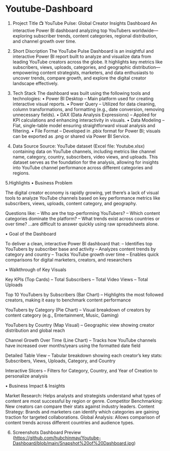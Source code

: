 # Youtube-Dashboard
1. Project Title
📺 YouTube Pulse: Global Creator Insights Dashboard
An interactive Power BI dashboard analyzing top YouTubers worldwide—exploring subscriber trends, content categories, regional distribution, and channel growth over time.

2. Short Discription
The YouTube Pulse Dashboard is an insightful and interactive Power BI report built to analyze and visualize data from leading YouTube creators across the globe. It highlights key metrics like subscribers, views, uploads, categories, and geographic distribution—empowering content strategists, marketers, and data enthusiasts to uncover trends, compare growth, and explore the digital creator landscape effectively.

3. Tech Stack
The dashboard was built using the following tools and technologies:
• Power BI Desktop – Main platform used for creating interactive visual reports.
• Power Query – Utilized for data cleaning, column transformations, and formatting (e.g., date conversion, removing unnecessary fields).
• DAX (Data Analysis Expressions) – Applied for KPI calculations and enhancing interactivity in visuals.
• Data Modeling – Flat, single-table model ensuring straightforward visual analysis and filtering.
• File Format – Developed in .pbix format for Power BI; visuals can be exported as .png or shared via Power BI Service.

4. Data Source
Source: YouTube dataset (Excel file: Youtube.xlsx) containing data on YouTube channels, including metrics like channel name, category, country, subscribers, video views, and uploads.
This dataset serves as the foundation for the analysis, allowing for insights into YouTube channel performance across different categories and regions.

5.Highlights
• Business Problem

The digital creator economy is rapidly growing, yet there’s a lack of visual tools to analyze YouTube channels based on key performance metrics like subscribers, views, uploads, content category, and geography.

Questions like:
– Who are the top-performing YouTubers?
– Which content categories dominate the platform?
– What trends exist across countries or over time?
...are difficult to answer quickly using raw spreadsheets alone.

• Goal of the Dashboard

To deliver a clean, interactive Power BI dashboard that:
– Identifies top YouTubers by subscriber base and activity
– Analyzes content trends by category and country
– Tracks YouTube growth over time
– Enables quick comparisons for digital marketers, creators, and researchers


• Walkthrough of Key Visuals

Key KPIs (Top Cards)
– Total Subscribers
– Total Video Views
– Total Uploads

Top 10 YouTubers by Subscribers (Bar Chart)
– Highlights the most followed creators, making it easy to benchmark content performance

YouTubers by Category (Pie Chart)
– Visual breakdown of creators by content category (e.g., Entertainment, Music, Gaming)

YouTubers by Country (Map Visual)
– Geographic view showing creator distribution and global reach

Channel Growth Over Time (Line Chart)
– Tracks how YouTube channels have increased over months/years using the formatted date field

Detailed Table View
– Tabular breakdown showing each creator’s key stats: Subscribers, Views, Uploads, Category, and Country

Interactive Slicers
– Filters for Category, Country, and Year of Creation to personalize analysis

• Business Impact & Insights

Market Research: Helps analysts and strategists understand what types of content are most successful by region or genre.
Competitor Benchmarking: New creators can compare their stats against industry leaders.
Content Strategy: Brands and marketers can identify which categories are gaining traction for targeted collaborations.
Global Analysis: Allows comparison of content trends across different countries and audience types.

6. Screenshots
Dashboard Preview (https://github.com/hubchinmay/Youtube-Dashboard/blob/main/Snapshot%20of%20Dashboard.jpg)
